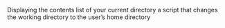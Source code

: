 Displaying the contents list of your current directory
a script that changes the working directory to the user’s home directory
